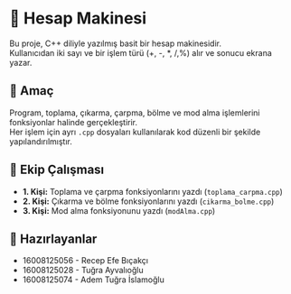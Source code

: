 # 🧮 Hesap Makinesi

Bu proje, C++ diliyle yazılmış basit bir hesap makinesidir.  
Kullanıcıdan iki sayı ve bir işlem türü (+, -, *, /,%) alır ve sonucu ekrana yazar.

## 🧩 Amaç
Program, toplama, çıkarma, çarpma, bölme ve mod alma işlemlerini fonksiyonlar halinde gerçekleştirir.  
Her işlem için ayrı `.cpp` dosyaları kullanılarak kod düzenli bir şekilde yapılandırılmıştır.

## 👥 Ekip Çalışması
- **1. Kişi:** Toplama ve çarpma fonksiyonlarını yazdı (`toplama_carpma.cpp`)
- **2. Kişi:** Çıkarma ve bölme fonksiyonlarını yazdı (`cikarma_bolme.cpp`)
- **3. Kişi:** Mod alma fonksiyonunu yazdı (`modAlma.cpp`)

 ## 👥 Hazırlayanlar
- 16008125056 - Recep Efe Bıçakçı  
- 16008125028 - Tuğra Ayvalıoğlu
- 16008125074 - Adem Tuğra İslamoğlu

